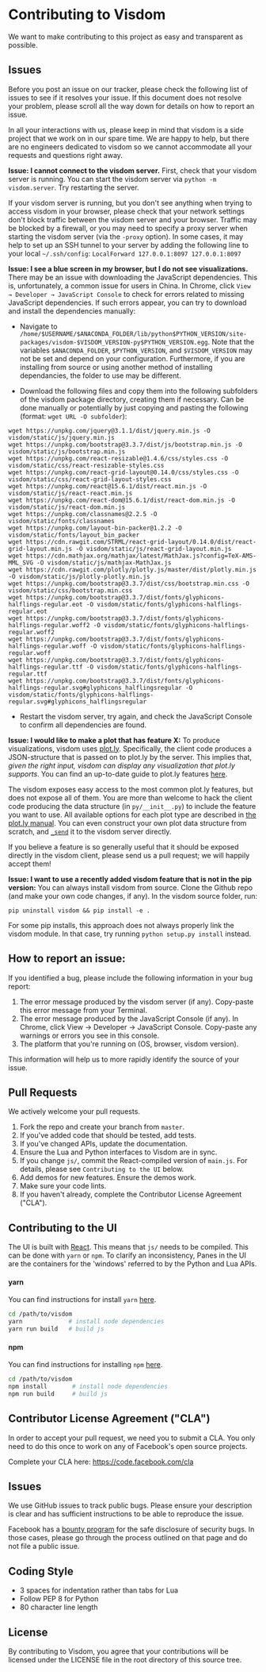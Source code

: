 # Contributing to Visdom
We want to make contributing to this project as easy and transparent as
possible.

## Issues
Before you post an issue on our tracker, please check the following list of
issues to see if it resolves your issue. If this document does not resolve your
problem, please scroll all the way down for details on how to report an issue.

In all your interactions with us, please keep in mind that visdom is a side
project that we work on in our spare time. We are happy to help, but there are
no engineers dedicated to visdom so we cannot accommodate all your requests and
questions right away.

**Issue: I cannot connect to the visdom server.**
First, check that your visdom server is running. You can start the visdom server
via `python -m visdom.server`. Try restarting the server.

If your visdom server is running, but you don't see anything when trying to
access visdom in your browser, please check that your network settings don't
block traffic between the visdom server and your browser. Traffic may be blocked
by a firewall, or you may need to specify a proxy server when starting the
visdom server (via the `-proxy` option). In some cases, it may help to set up an
SSH tunnel to your server by adding the following line to your local
`~/.ssh/config`: `LocalForward 127.0.0.1:8097 127.0.0.1:8097`

**Issue: I see a blue screen in my browser, but I do not see visualizations.**
There may be an issue with downloading the JavaScript dependencies. This is,
unfortunately, a common issue for users in China. In Chrome, click `View →
Developer → JavaScript Console` to check for errors related to missing
JavaScript dependencies. If such errors appear, you can try to download and install
the dependencies manually:

* Navigate to `/home/$USERNAME/$ANACONDA_FOLDER/lib/python$PYTHON_VERSION/site-packages/visdom-$VISDOM_VERSION-py$PYTHON_VERSION.egg`.
Note that the variables `$ANACONDA_FOLDER`, `$PYTHON_VERSION`, and
`$VISDOM_VERSION` may not be set and depend on your configuration. Furthermore,
if you are installing from source or using another method of installing
dependancies, the folder to use may be different.

* Download the following files and copy them into the following subfolders of the
visdom package directory, creating them if necessary. Can be done manually or potentially by just copying and pasting the following (format: `wget URL -O subfolder`):    
```
wget https://unpkg.com/jquery@3.1.1/dist/jquery.min.js -O visdom/static/js/jquery.min.js
wget https://unpkg.com/bootstrap@3.3.7/dist/js/bootstrap.min.js -O visdom/static/js/bootstrap.min.js
wget https://unpkg.com/react-resizable@1.4.6/css/styles.css -O visdom/static/css/react-resizable-styles.css
wget https://unpkg.com/react-grid-layout@0.14.0/css/styles.css -O visdom/static/css/react-grid-layout-styles.css
wget https://unpkg.com/react@15.6.1/dist/react.min.js -O visdom/static/js/react-react.min.js
wget https://unpkg.com/react-dom@15.6.1/dist/react-dom.min.js -O visdom/static/js/react-dom.min.js
wget https://unpkg.com/classnames@2.2.5 -O visdom/static/fonts/classnames
wget https://unpkg.com/layout-bin-packer@1.2.2 -O visdom/static/fonts/layout_bin_packer
wget https://cdn.rawgit.com/STRML/react-grid-layout/0.14.0/dist/react-grid-layout.min.js -O visdom/static/js/react-grid-layout.min.js
wget https://cdn.mathjax.org/mathjax/latest/MathJax.js?config=TeX-AMS-MML_SVG -O visdom/static/js/mathjax-MathJax.js
wget https://cdn.rawgit.com/plotly/plotly.js/master/dist/plotly.min.js -O visdom/static/js/plotly-plotly.min.js
wget https://unpkg.com/bootstrap@3.3.7/dist/css/bootstrap.min.css -O visdom/static/css/bootstrap.min.css
wget https://unpkg.com/bootstrap@3.3.7/dist/fonts/glyphicons-halflings-regular.eot -O visdom/static/fonts/glyphicons-halflings-regular.eot
wget https://unpkg.com/bootstrap@3.3.7/dist/fonts/glyphicons-halflings-regular.woff2 -O visdom/static/fonts/glyphicons-halflings-regular.woff2
wget https://unpkg.com/bootstrap@3.3.7/dist/fonts/glyphicons-halflings-regular.woff -O visdom/static/fonts/glyphicons-halflings-regular.woff
wget https://unpkg.com/bootstrap@3.3.7/dist/fonts/glyphicons-halflings-regular.ttf -O visdom/static/fonts/glyphicons-halflings-regular.ttf
wget https://unpkg.com/bootstrap@3.3.7/dist/fonts/glyphicons-halflings-regular.svg#glyphicons_halflingsregular -O visdom/static/fonts/glyphicons-halflings-regular.svg#glyphicons_halflingsregular
```

* Restart the visdom server, try again, and check the JavaScript Console to
confirm all dependencies are found.


**Issue: I would like to make a plot that has feature X:**
To produce visualizations, visdom uses [plot.ly](https://plot.ly/). Specifically,
the client code produces a JSON-structure that is passed on to plot.ly by the
server. This implies that, _given the right input, visdom can display any
visualization that plot.ly supports_. You can find an up-to-date guide to plot.ly
features [here](https://plot.ly/python/).

The visdom exposes easy access to the most common plot.ly features, but does not
expose all of them. You are more than welcome to hack the client code producing
the data structure (in `py/__init__.py`) to include the feature you want to use.
All available options for each plot type are described in [the plot.ly manual](https://plot.ly/python/).
You can even construct your own plot data structure from scratch, and [`_send`](https://github.com/facebookresearch/visdom/blob/master/py/__init__.py#L247)
it to the visdom server directly.

If you believe a feature is so generally useful that it should be exposed
directly in the visdom client, please send us a pull request; we will happily
accept them!

**Issue: I want to use a recently added visdom feature that is not in the pip version:**
You can always install visdom from source. Clone the Github repo (and make your
own code changes, if any). In the visdom source folder, run:
```
pip uninstall visdom && pip install -e .
```
For some pip installs, this approach does not always properly link the visdom
module. In that case, try running `python setup.py install` instead.


## How to report an issue:
If you identified a bug, please include the following information in your bug report:

1. The error message produced by the visdom server (if any). Copy-paste this error message from your Terminal.
2. The error message produced by the JavaScript Console (if any). In Chrome, click View → Developer → JavaScript Console. Copy-paste any warnings or errors you see in this console.
3. The platform that you're running on (OS, browser, visdom version).

This information will help us to more rapidly identify the source of your issue.

## Pull Requests
We actively welcome your pull requests.

1. Fork the repo and create your branch from `master`.
2. If you've added code that should be tested, add tests.
3. If you've changed APIs, update the documentation.
4. Ensure the Lua and Python interfaces to Visdom are in sync.
5. If you change `js/`, commit the React-compiled version of `main.js`. For details, please see `Contributing to the UI` below.
6. Add demos for new features. Ensure the demos work.
7. Make sure your code lints.
8. If you haven't already, complete the Contributor License Agreement ("CLA").

## Contributing to the UI
The UI is built with [React](https://facebook.github.io/react/). This means that `js/` needs to be compiled. This can be done with `yarn` or `npm`.
To clarify an inconsistency, Panes in the UI are the containers for the
'windows' referred to by the Python and Lua APIs.

#### yarn
You can find instructions for install `yarn` [here](https://yarnpkg.com/lang/en/docs/install/).
```bash
cd /path/to/visdom
yarn             # install node dependencies
yarn run build   # build js
```

#### npm
You can find instructions for installing `npm` [here](https://github.com/npm/npm).
```bash
cd /path/to/visdom
npm install       # install node dependencies
npm run build     # build js
```

## Contributor License Agreement ("CLA")
In order to accept your pull request, we need you to submit a CLA. You only need
to do this once to work on any of Facebook's open source projects.

Complete your CLA here: <https://code.facebook.com/cla>

## Issues
We use GitHub issues to track public bugs. Please ensure your description is
clear and has sufficient instructions to be able to reproduce the issue.

Facebook has a [bounty program](https://www.facebook.com/whitehat/) for the safe
disclosure of security bugs. In those cases, please go through the process
outlined on that page and do not file a public issue.

## Coding Style
* 3 spaces for indentation rather than tabs for Lua
* Follow PEP 8 for Python
* 80 character line length

## License
By contributing to Visdom, you agree that your contributions will be licensed
under the LICENSE file in the root directory of this source tree.
